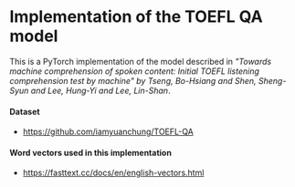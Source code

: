 # Implementation of the TOEFL QA model

This is a PyTorch implementation of the model described in *"Towards machine comprehension of spoken content: Initial TOEFL listening comprehension test by machine" by Tseng, Bo-Hsiang and Shen, Sheng-Syun and Lee, Hung-Yi and Lee, Lin-Shan*.

#### Dataset

- https://github.com/iamyuanchung/TOEFL-QA

#### Word vectors used in this implementation

- https://fasttext.cc/docs/en/english-vectors.html

